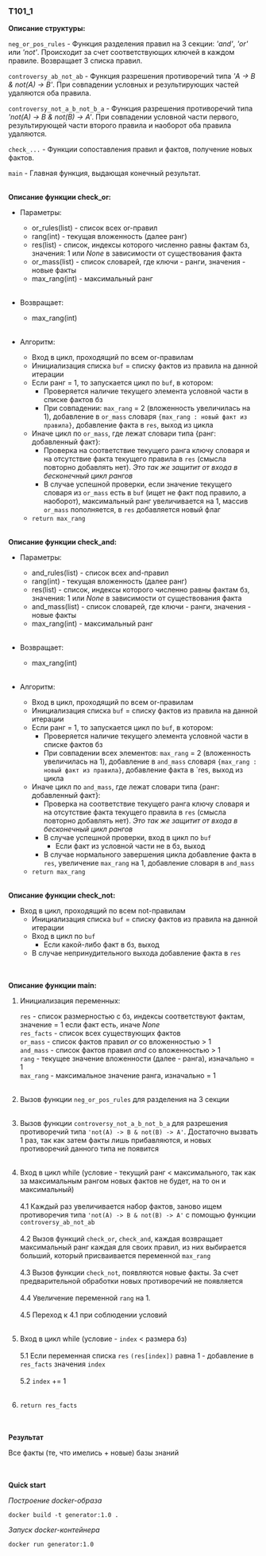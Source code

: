 ### T101_1

**Описание структуры:**

`neg_or_pos_rules` - Функция разделения правил на 3 секции: *'and'*, *'or'* или *'not'*. Происходит за счет соответствующих ключей в каждом правиле. Возвращает 3 списка правил.

`controversy_ab_not_ab` - Функция разрешения противоречий типа *'A -> B & not(A) -> B'*. При совпадении условных и результирующих частей удаляются оба правила.

`controversy_not_a_b_not_b_a` - Функция разрешения противоречий типа *'not(A) -> B & not(B) -> A'*. При совпадении условной части первого, результирующей части второго правила и наоборот оба правила удаляются.

`check_...` - Функции сопоставления правил и фактов, получение новых фактов.

`main` - Главная функция, выдающая конечный результат.
<br/><br/>

**Описание функции check_or:**
- Параметры:
  + or_rules(list) - список всех or-правил
  + rang(int) - текущая вложенность (далее ранг)
  + res(list) - список, индексы которого численно равны фактам бз, значения: 1 или *None* в зависимости от существования факта 
  + or_mass(list) - список словарей, где ключи - ранги, значения - новые факты
  + max_rang(int) - максимальный ранг<br/><br/>

- Возвращает:
  + max_rang(int)<br/><br/>

- Алгоритм:
  + Вход в цикл, проходящий по всем or-правилам
  + Инициализация списка `buf` = списку фактов из правила на данной итерации
  + Если ранг = 1, то запускается цикл по `buf`, в котором:
    + Проверяется наличие текущего элемента условной части в списке фактов бз
    + При совпадении: `max_rang` = 2 (вложенность увеличилась на 1), добавление в `or_mass` словаря `{max_rang : новый факт из правила}`, добавление факта в `res`, выход из цикла 
  + Иначе цикл по `or_mass`, где лежат словари типа {ранг: добавленный факт}:
    + Проверка на соответствие текущего ранга ключу словаря и на отсутствие факта текущего правила в `res` (смысла повторно добавлять нет). *Это так же защитит от входа в бесконечный цикл рангов*
    + В случае успешной проверки, если значение текущего словаря из `or_mass` есть в `buf` (ищет не факт под правило, а наоборот), максимальный ранг увеличивается на 1, массив `or_mass` пополняется, в `res` добавляется новый флаг 
  + `return max_rang` 
<br/><br/>


**Описание функции check_and:**
- Параметры:
  + and_rules(list) - список всех and-правил
  + rang(int) - текущая вложенность (далее ранг)
  + res(list) - список, индексы которого численно равны фактам бз, значения: 1 или *None* в зависимости от существования факта 
  + and_mass(list) - список словарей, где ключи - ранги, значения - новые факты
  + max_rang(int) - максимальный ранг<br/><br/>

- Возвращает:
  + max_rang(int)<br/><br/>

- Алгоритм:
  + Вход в цикл, проходящий по всем or-правилам
  + Инициализация списка `buf` = списку фактов из правила на данной итерации
  + Если ранг = 1, то запускается цикл по `buf`, в котором:
    + Проверяется наличие текущего элемента условной части в списке фактов бз
    + При совпадении всех элементов: `max_rang` = 2 (вложенность увеличилась на 1), добавление в `and_mass` словаря `{max_rang : новый факт из правила}`, добавление факта в `res, выход из цикла 
  + Иначе цикл по `and_mass`, где лежат словари типа {ранг: добавленный факт}:
    + Проверка на соответствие текущего ранга ключу словаря и на отсутствие факта текущего правила в `res` (смысла повторно добавлять нет). *Это так же защитит от входа в бесконечный цикл рангов*
    + В случае успешной проверки, вход в цикл по `buf`
      + Если факт из условной части не в бз, выход
    + В случае нормального завершения цикла добавление факта в `res`, увеличение `max_rang` на 1, добавление словаря в `and_mass`
  + `return max_rang` 
<br/><br/>

**Описание функции check_not:**
 + Вход в цикл, проходящий по всем not-правилам
   + Инициализация списка `buf` = списку фактов из правила на данной итерации
   + Вход в цикл по `buf`
     + Если какой-либо факт в бз, выход
   + В случае непринудительного выхода добавление факта в `res`

<br/><br/>
**Описание функции main:**

1. Инициализация переменных:

    `res` - список размерностью с бз, индексы соответствуют фактам, значение = 1 если факт есть, иначе *None*<br/>
    `res_facts` - список всех существующих фактов<br/>
    `or_mass` - список фактов правил *or* со вложенностью > 1<br/>
    `and_mass` - список фактов правил *and* со вложенностью > 1<br/>
    `rang` - текущее значение вложенности (далее - ранга), изначально = 1<br/>
    `max_rang` - максимальное значение ранга, изначально = 1<br/><br/>

2. Вызов функции `neg_or_pos_rules` для разделения на 3 секции<br/><br/>
3. Вызов функции `controversy_not_a_b_not_b_a` для разрешения противоречий типа `'not(A) -> B & not(B) -> A'`. Достаточно вызвать 1 раз, так как затем факты лишь прибавляются, и новых противоречий данного типа не появится<br/><br/>
4. Вход в цикл while (условие - текущий ранг < максимального, так как за максимальным рангом новых фактов не будет, на то он и максимальный)<br/><br/>
4.1 Каждый раз увеличивается набор фактов, заново ищем противоречия типа `'not(A) -> B & not(B) -> A'` с помощью функции `controversy_ab_not_ab`<br/><br/>
4.2 Вызов функций `check_or`, `check_and`, каждая возвращает максимальный ранг каждая для своих правил, из них выбирается больший, который присваивается переменной `max_rang`<br/><br/>
4.3 Вызов функции `check_not`, появляются новые факты. За счет предварительной обработки новых противоречий не появляется<br/><br/>
4.4 Увеличение переменной `rang` на 1.<br/><br/>
4.5 Переход к 4.1 при соблюдении условий<br/><br/>
5. Вход в цикл while (условие - `index` < размера бз)<br/><br/>
5.1 Если переменная списка `res` `(res[index])` равна 1 - добавление в `res_facts` значения `index`<br/><br/>
5.2 `index` += 1<br/><br/>
6. `return res_facts`

<br/><br/>
**Результат**

Все факты (те, что имелись + новые) базы знаний

<br/><br/>
**Quick start**

*Построение docker-образа*

```
docker build -t generator:1.0 .
```

*Запуск docker-контейнера*

```
docker run generator:1.0
```

